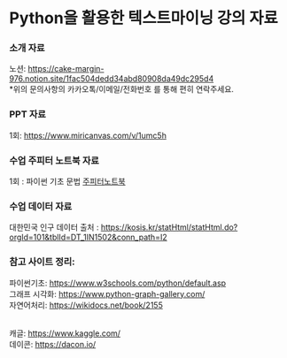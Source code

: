 # Python을 활용한 텍스트마이닝 강의 자료
### 소개 자료 <br>
노션: https://cake-margin-976.notion.site/1fac504dedd34abd80908da49dc295d4 <br>
*위의 문의사항의 카카오톡/이메일/전화번호 를 통해 편히 연락주세요. 

### PPT 자료 <br>
1회: https://www.miricanvas.com/v/1umc5h <br>

### 수업 주피터 노트북 자료 <br>
1회 : 파이썬 기초 문법 [주피터노트북](https://github.com/Hanbi-Kim/TextMining/blob/main/Chapter01_%ED%8C%8C%EC%9D%B4%EC%8D%AC%20%EA%B8%B0%EC%B4%88.ipynb) <br>

### 수업 데이터 자료 <br>
대한민국 인구 데이터 출처 : https://kosis.kr/statHtml/statHtml.do?orgId=101&tblId=DT_1IN1502&conn_path=I2 <br>

### 참고 사이트 정리: <br>
파이썬기초: https://www.w3schools.com/python/default.asp <br>
그래프 시각화: https://www.python-graph-gallery.com/ <br>
자연어처리: https://wikidocs.net/book/2155 <br><br>

캐글: https://www.kaggle.com/ <br>
데이콘: https://dacon.io/ <br>

